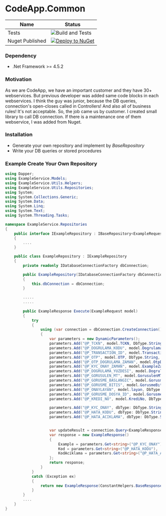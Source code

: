 # CodeApp.Common

| Name | Status |
| ------ | ------ |
| Tests | ![Build and Tests](https://github.com/eniskurtayyilmaz/CodeApp.Common/actions/workflows/main.yml/badge.svg) |
| Nuget Published |[![Deploy to NuGet](https://github.com/eniskurtayyilmaz/CodeApp.Common/actions/workflows/nuget.yml/badge.svg)](https://www.nuget.org/packages/CodeApp.Common/) |

### Dependency
- .Net Framework >= 4.5.2

### Motivation
As we are CodeApp, we have an important customer and they have 30+ webservices. But previous developer was added same code blocks in each webservices. I think the guy was junior, because the DB queries, connection's open-closes called in Controllers! And also all of business rules! It's not acceptable. So, the job came us by customer. I created small library to call DB connection. If there is a maintenance one of them webservice, I was added from Nuget.  


### Installation
- Generate your own repository and implement by _BaseRepository_
- Write your DB queries or stored procedures

### Example Create Your Own Repository
```csharp
using Dapper;
using ExampleService.Models;
using ExampleService.Utils.Helpers;
using ExampleService.Utils.Repositories;
using System;
using System.Collections.Generic;
using System.Data;
using System.Linq;
using System.Text;
using System.Threading.Tasks;

namespace ExampleService.Repositories
{
    public interface IExampleRepository : IBaseRepository<ExampleRequest, ExampleResponse>
    {
        ....
    }

    public class ExampleRepository : IExampleRepository
    {
        private readonly IDatabaseConnectionFactory dbConnection;

        public ExampleRepository(IDatabaseConnectionFactory dbConnection)
        {
            this.dbConnection = dbConnection;
        }

		.....
		.....
		
        public ExampleResponse Execute(ExampleRequest model)
        {
            try
            {
                using (var connection = dbConnection.CreateConnection())
                {
                    var parameters = new DynamicParameters();
                    parameters.Add("@P_TCKN", model.TCKN, DbType.String, ParameterDirection.Input, 2500);
                    parameters.Add("@P_DOGRULAMA_KODU", model.DogrulamaKodu, DbType.String, ParameterDirection.Input, 2500);
                    parameters.Add("@P_TRANSACTION_ID", model.TransactionId, DbType.String, ParameterDirection.Input, 2500);
                    parameters.Add("@P_OTP", model.OTP, DbType.String, ParameterDirection.Input, 2500);
                    parameters.Add("@P_OTP_DOGRULAMA_ZAMAN", model.OtpDogrulamaZaman, DbType.String, ParameterDirection.Input, 2500);
                    parameters.Add("@P_KYC_ONAY_ZAMAN", model.ExampleZaman, DbType.String, ParameterDirection.Input, 2500);
                    parameters.Add("@P_DOGRULAMA_YUZDESI", model.DogrulamaYuzdesi, DbType.String, ParameterDirection.Input, 2500);
                    parameters.Add("@P_GORUSULEN_MT", model.GorusulenMT, DbType.String, ParameterDirection.Input, 2500);
                    parameters.Add("@P_GORUSME_BASLANGIC", model.GorusmeBaslangic, DbType.String, ParameterDirection.Input, 2500);
                    parameters.Add("@P_GORUSME_BITIS", model.GorusmeBıtıs, DbType.String, ParameterDirection.Input, 2500);
                    parameters.Add("@P_ONAYLAYAN", model.layan, DbType.String, ParameterDirection.Input, 2500);
                    parameters.Add("@P_GORUSME_DOSYA_ID", model.GorusmeDosyaId, DbType.String, ParameterDirection.Input, 2500);
                    parameters.Add("@P_KREDI_NO", model.KrediNo, DbType.String, ParameterDirection.Input, 2500);

                    parameters.Add("@P_KYC_ONAY", dbType: DbType.String, direction: ParameterDirection.Output, size: 2500);
                    parameters.Add("@P_HATA_KODU", dbType: DbType.String, direction: ParameterDirection.Output, size: 2500);
                    parameters.Add("@P_HATA_ACIKLAMA", dbType: DbType.String, direction: ParameterDirection.Output, size: 2500);


                    var updateResult = connection.Query<ExampleResponse>("FINANS.SPK_KYC.SP_KYC_ONAY", parameters, commandType: CommandType.StoredProcedure);
                    var response = new ExampleResponse()
                    {
                        Example = parameters.Get<string>("@P_KYC_ONAY"),
                        Kod = parameters.Get<string>("@P_HATA_KODU"),
                        KodAciklama = parameters.Get<string>("@P_HATA_ACIKLAMA"),
                    };
                    return response;
                }
            }
            catch (Exception ex)
            {
                return new ExampleResponse(ConstantHelpers.BaseResponseDefaultKod, ex.Message);
            }
        }
		....
    }
}
````